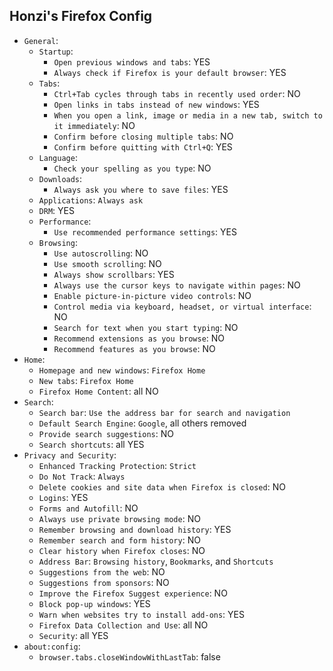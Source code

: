 Honzi's Firefox Config
----------------------

* `General`:
  * `Startup`:
    * `Open previous windows and tabs`: YES
    * `Always check if Firefox is your default browser`: YES
  * `Tabs`:
    * `Ctrl+Tab cycles through tabs in recently used order`: NO
    * `Open links in tabs instead of new windows`: YES
    * `When you open a link, image or media in a new tab, switch to it immediately`: NO
    * `Confirm before closing multiple tabs`: NO
    * `Confirm before quitting with Ctrl+Q`: YES
  * `Language`:
    * `Check your spelling as you type`: NO
  * `Downloads`:
    * `Always ask you where to save files`: YES
  * `Applications`: `Always ask`
  * `DRM`: YES
  * `Performance`:
    * `Use recommended performance settings`: YES
  * `Browsing`:
    * `Use autoscrolling`: NO
    * `Use smooth scrolling`: NO
    * `Always show scrollbars`: YES
    * `Always use the cursor keys to navigate within pages`: NO
    * `Enable picture-in-picture video controls`: NO
    * `Control media via keyboard, headset, or virtual interface`: NO
    * `Search for text when you start typing`: NO
    * `Recommend extensions as you browse`: NO
    * `Recommend features as you browse`: NO
* `Home`:
  * `Homepage and new windows`: `Firefox Home`
  * `New tabs`: `Firefox Home`
  * `Firefox Home Content`: all NO
* `Search`:
  * `Search bar`: `Use the address bar for search and navigation`
  * `Default Search Engine`: `Google`, all others removed
  * `Provide search suggestions`: NO
  * `Search shortcuts`: all YES
* `Privacy and Security`:
  * `Enhanced Tracking Protection`: `Strict`
  * `Do Not Track`: `Always`
  * `Delete cookies and site data when Firefox is closed`: NO
  * `Logins`: YES
  * `Forms and Autofill`: NO
  * `Always use private browsing mode`: NO
  * `Remember browsing and download history`: YES
  * `Remember search and form history`: NO
  * `Clear history when Firefox closes`: NO
  * `Address Bar`: `Browsing history`, `Bookmarks`, and `Shortcuts`
  * `Suggestions from the web`: NO
  * `Suggestions from sponsors`: NO
  * `Improve the Firefox Suggest experience`: NO
  * `Block pop-up windows`: YES
  * `Warn when websites try to install add-ons`: YES
  * `Firefox Data Collection and Use`: all NO
  * `Security`: all YES
* `about:config`:
  * `browser.tabs.closeWindowWithLastTab`: false
